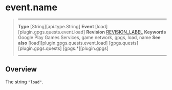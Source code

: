 # event.name

> --------------------- ------------------------------------------------------------------------------------------
> __Type__              [String][api.type.String]
> __Event__             [load][plugin.gpgs.quests.event.load]
> __Revision__          [REVISION_LABEL](REVISION_URL)
> __Keywords__          Google Play Games Services, game network, gpgs, load, name
> __See also__          [load][plugin.gpgs.quests.event.load]
>						[gpgs.quests][plugin.gpgs.quests]
>                       [gpgs.*][plugin.gpgs]
> --------------------- ------------------------------------------------------------------------------------------

## Overview

The string `"load"`.